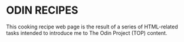 # ODIN RECIPES
This cooking recipe web page is the result of a series of HTML-related tasks intended to introduce me to The Odin Project (TOP) content.
